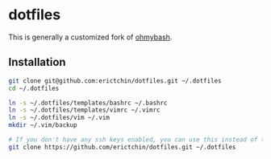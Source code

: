 # dotfiles

This is generally a customized fork of [ohmybash](https://ohmybash.github.io/).

## Installation

```bash
git clone git@github.com:erictchin/dotfiles.git ~/.dotfiles
cd ~/.dotfiles

ln -s ~/.dotfiles/templates/bashrc ~/.bashrc
ln -s ~/.dotfiles/templates/vimrc ~/.vimrc
ln -s ~/.dotfiles/vim ~/.vim
mkdir ~/.vim/backup
```

```bash
# If you don't have any ssh keys enabled, you can use this instead of the above `git clone`
git clone https://github.com/erictchin/dotfiles.git ~/.dotfiles
```

